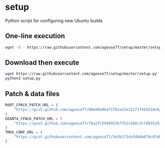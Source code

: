 # setup
Python script for configuring new Ubuntu builds


One-line execution
------------------
```bash
wget -O - https://raw.githubusercontent.com/agoose77/setup/master/setup.py | python3
```

Download then execute
---------------------
```bash
wget https://raw.githubusercontent.com/agoose77/setup/master/setup.py
python3 setup.py
```

Patch & data files
------------------
```python
ROOT_CPACK_PATCH_URL = (
    "https://gist.github.com/agoose77/80e00a9baf1fb1a23e12c71f45431be9/raw"
)
GEANT4_CPACK_PATCH_URL = (
    "https://gist.github.com/agoose77/fba2fc5504933b7fb2c5b8c3cfd93529/raw"
)
TMUX_CONF_URL = (
    "https://gist.githubusercontent.com/agoose77/3e3b273cbfdb8a870c97ebb346beef8e/raw"
)
```
